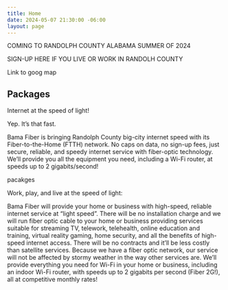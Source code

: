 ```yaml
---
title: Home
date: 2024-05-07 21:30:00 -06:00
layout: page
---
```


COMING TO RANDOLPH COUNTY ALABAMA SUMMER OF 2024

SIGN-UP HERE IF YOU LIVE OR WORK IN RANDOLH COUNTY

<TODO> Link to goog map

## Packages

Internet at the speed of light!

Yep. It’s that fast.

Bama Fiber is bringing Randolph County big-city internet speed with its Fiber-to-the-Home (FTTH) network. No caps on data, no sign-up fees, just secure, reliable, and speedy internet service with fiber-optic technology.   We’ll provide you all the equipment you need, including a Wi-Fi router, at speeds up to 2 gigabits/second!    

<TODO> pacakges

Work, play, and live at the speed of light:

 
Bama Fiber will provide your home or business with high-speed, reliable internet service at “light speed”.   There will be no installation charge and we will run fiber optic cable to your home or business providing services suitable for streaming TV, telework, telehealth, online education and training, virtual reality gaming, home security, and all the benefits of high-speed internet access.  There will be no contracts and it’ll be less costly than satellite services.  Because we have a fiber optic network, our service will not be affected by stormy weather in the way other services are. We’ll provide everything you need for Wi-Fi in your home or business, including an indoor Wi-Fi router, with speeds up to 2 gigabits per second (Fiber 2G!), all at competitive monthly rates!
